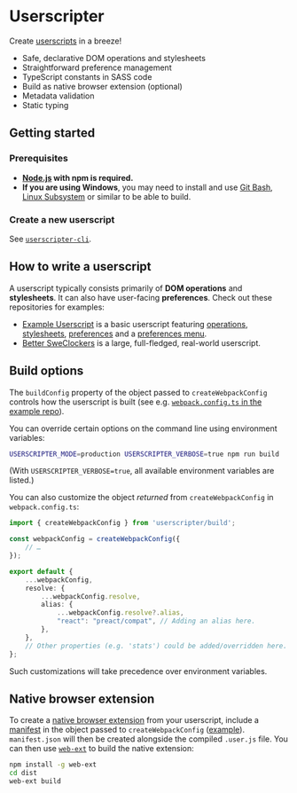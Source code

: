 # Userscripter

Create [userscripts](https://wiki.greasespot.net/User_script) in a breeze!

* Safe, declarative DOM operations and stylesheets
* Straightforward preference management
* TypeScript constants in SASS code
* Build as native browser extension (optional)
* Metadata validation
* Static typing


## Getting started

### Prerequisites

* **[Node.js](https://nodejs.org) with npm is required.**
* **If you are using Windows**, you may need to install and use [Git Bash](https://git-scm.com/downloads), [Linux Subsystem](https://msdn.microsoft.com/en-us/commandline/wsl/install-win10) or similar to be able to build.

### Create a new userscript

See [`userscripter-cli`](https://www.npmjs.com/package/userscripter-cli).


## How to write a userscript

A userscript typically consists primarily of **DOM operations** and **stylesheets**.
It can also have user-facing **preferences**. Check out these repositories for examples:

  * [Example Userscript][example-userscript] is a basic userscript featuring [operations][example-userscript-operations], [stylesheets][example-userscript-stylesheets], [preferences][example-userscript-preferences] and a [preferences menu][example-userscript-preferences-menu].
  * [Better SweClockers][better-sweclockers] is a large, full-fledged, real-world userscript.


## Build options

The `buildConfig` property of the object passed to `createWebpackConfig` controls how the userscript is built (see e.g. [`webpack.config.ts` in the example repo][example-userscript-webpack-config]).

You can override certain options on the command line using environment variables:

```bash
USERSCRIPTER_MODE=production USERSCRIPTER_VERBOSE=true npm run build
```

(With `USERSCRIPTER_VERBOSE=true`, all available environment variables are listed.)

You can also customize the object _returned_ from `createWebpackConfig` in `webpack.config.ts`:

```typescript
import { createWebpackConfig } from 'userscripter/build';

const webpackConfig = createWebpackConfig({
    // …
});

export default {
    ...webpackConfig,
    resolve: {
        ...webpackConfig.resolve,
        alias: {
            ...webpackConfig.resolve?.alias,
            "react": "preact/compat", // Adding an alias here.
        },
    },
    // Other properties (e.g. 'stats') could be added/overridden here.
};
```

Such customizations will take precedence over environment variables.

## Native browser extension

To create a [native browser extension][webextension] from your userscript, include a [manifest][manifest-json] in the object passed to `createWebpackConfig` ([example][example-userscript-webpack-config]).
`manifest.json` will then be created alongside the compiled `.user.js` file.
You can then use [`web-ext`][web-ext] to build the native extension:

```bash
npm install -g web-ext
cd dist
web-ext build
```


[violentmonkey-firefox]: https://addons.mozilla.org/en-US/firefox/addon/violentmonkey/
[violentmonkey-chrome]: https://chrome.google.com/webstore/detail/violentmonkey/jinjaccalgkegednnccohejagnlnfdag
[better-sweclockers]: https://github.com/SimonAlling/better-sweclockers
[example-userscript]: https://github.com/SimonAlling/example-userscript
[example-userscript-operations]: https://github.com/SimonAlling/example-userscript/blob/master/src/operations.ts
[example-userscript-stylesheets]: https://github.com/SimonAlling/example-userscript/blob/master/src/stylesheets.ts
[example-userscript-preferences]: https://github.com/SimonAlling/example-userscript/blob/master/src/preferences.ts
[example-userscript-preferences-menu]: https://github.com/SimonAlling/example-userscript/blob/master/src/preferences-menu.tsx
[example-userscript-webpack-config]: https://github.com/SimonAlling/example-userscript/blob/master/webpack.config.ts
[webextension]: https://developer.mozilla.org/en-US/docs/Mozilla/Add-ons/WebExtensions
[manifest-json]: https://developer.mozilla.org/en-US/docs/Mozilla/Add-ons/WebExtensions/manifest.json
[web-ext]: https://www.npmjs.com/package/web-ext
